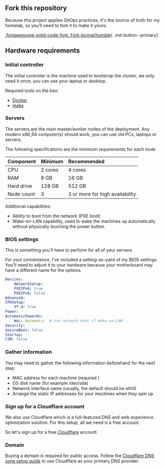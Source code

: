 ## Fork this repository

Because this project applies GitOps practices,
it's the source of truth for _my_ homelab, so you'll need to fork it to make it yours: 

[:fontawesome-solid-code-fork: Fork locmai/humble](https://github.com/locmai/humble){ .md-button--primary}

## Hardware requirements


### Initial controller

The initial controller is the machine used to bootstrap the cluster, we only need it once, you can use your laptop or desktop.

Required tools on the box:

- [Docker](https://www.docker.com/)
- [make](https://www.gnu.org/software/make/manual/make.html)

### Servers

The servers are the main master/worker nodes of the deployment. Any modern x86_64 computer(s) should work, you can use old PCs, laptops or servers.

The following specifications are the minimum requirements for _each_ node

| Component  | Minimum | Recommended                                                                                  |
| :--        | :--     | :--                                                                                          |
| CPU        | 2 cores | 4 cores                                                                                      |
| RAM        | 8 GB    | 16 GB                                                                                        |
| Hard drive | 128 GB  | 512 GB                                                                                       |
| Node count | 3       | 3 or more for high availability                                                              |

Additional capabilities:

- Ability to boot from the network (PXE boot)
- Wake-on-LAN capability, used to wake the machines up automatically without physically touching the power button

### BIOS settings
This is something you'll have to perform for all of your servers.

For your convenience, I've included a setting-as-yaml of my BIOS settings. You'll need to adjust it to your hardware because your motherboard may have a different name for the options.

```yaml
Devices:
    NetworkSetup:
    PXEIPv4: true
    PXEIPv6: false
Advanced:
CPUSetup:
    VT-d: true
Power:
AutomaticPowerOn:
    WoL: Automatic  # Use network boot if Wake-on-LAN
Security:
SecureBoot: false
Startup:
CSM: false
```

### Gather information
You may need to gather the following information beforehand for the next step:

- MAC address for each machine (required )
- OS disk name (for example /dev/sda)
- Network interface name (usually, the default should be eth0)
- Arrange the static IP addresses for your machines when they spin up

### Sign up for a Cloudflare account

We also use Cloudflare which is a full-featured DNS and web experience optimization solution. For this setup, all we need is a free account.

So let's sign up for a free [Cloudflare](https://cloudflare.com) account.


### Domain

Buying a domain is required for public access. Follow the [Cloudflare DNS zone setup guide](https://developers.cloudflare.com/dns/zone-setups/full-setup/setup/) to use Cloudflare as your primary DNS provider.
